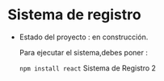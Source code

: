 <h1> Sistema de registro</h1>

- Estado del proyecto : en construcción.

  Para ejecutar el sistema,debes poner :

  ```npm install react```
  Sistema de Registro 2
